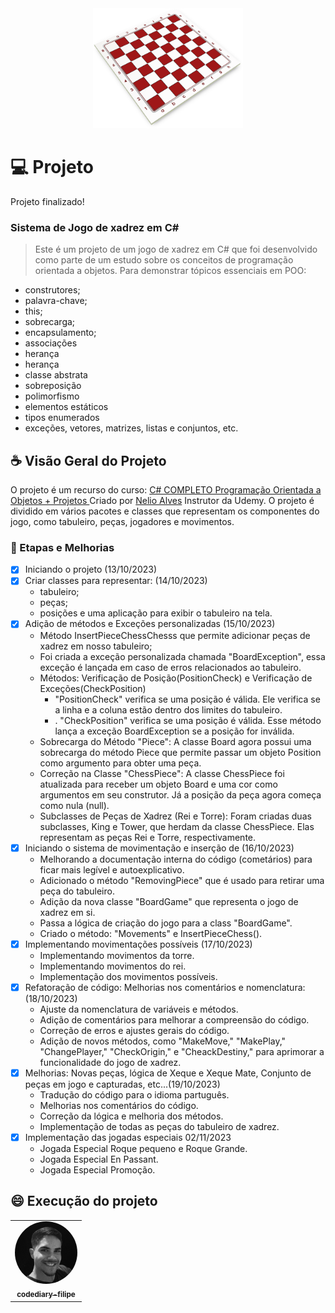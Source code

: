 <div align="center">
  <img src="./img/chess-2154429_640.png" alt="Tabuleiro de xadrez" width="240" height="192">
</div>

# 💻 Projeto
Projeto finalizado!
### Sistema de Jogo de xadrez em C#
> Este é um projeto de um jogo de xadrez em C# que foi desenvolvido como parte de um estudo sobre os conceitos de programação orientada a objetos. Para demonstrar tópicos essenciais em POO:
* construtores;
* palavra-chave;
* this;
* sobrecarga;
* encapsulamento;
* associações
* herança
* herança
* classe abstrata
* sobreposição
* polimorfismo
* elementos estáticos
* tipos enumerados
* exceções, vetores, matrizes, listas e conjuntos, etc.

## ☕ Visão Geral do Projeto
O projeto é um recurso do curso: 
<a href="https://www.udemy.com/course/programacao-orientada-a-objetos-csharp/" target="_blank">
  C# COMPLETO Programação Orientada a Objetos + Projetos
</a> Criado por <a href="https://www.udemy.com/course/programacao-orientada-a-objetos-csharp/#instructor-1" target="_blank">Nelio Alves</a> Instrutor da Udemy. O projeto é dividido em vários pacotes e classes que representam os componentes do jogo, como tabuleiro, peças, jogadores e movimentos.

 ### 🚀 Etapas e Melhorias

- [x] Iniciando o projeto (13/10/2023)
- [x] Criar classes para representar: (14/10/2023) 
   - tabuleiro;
   - peças;
   - posições e uma aplicação para exibir o tabuleiro na tela.
- [x] Adição de métodos e Exceções personalizadas (15/10/2023)
   - Método InsertPieceChessChesss que permite adicionar peças de xadrez em nosso tabuleiro;
   - Foi criada a exceção personalizada chamada "BoardException", essa exceção  é lançada em caso de erros relacionados ao tabuleiro.
   - Métodos: Verificação de Posição(PositionCheck) e Verificação de Exceções(CheckPosition) 
     - "PositionCheck" verifica se uma posição é válida. Ele verifica se a linha e a coluna estão dentro dos limites do tabuleiro.
     - . "CheckPosition" verifica se uma posição é válida. Esse método lança a exceção BoardException se a posição for inválida.
   - Sobrecarga do Método "Piece": A classe Board agora possui uma sobrecarga do método Piece que permite passar um objeto Position como argumento para obter uma peça.
   - Correção na Classe "ChessPiece": A classe ChessPiece foi atualizada para receber um objeto Board e uma cor como argumentos em seu construtor. Já a posição da peça agora começa como nula (null).
   - Subclasses de Peças de Xadrez (Rei e Torre): Foram criadas duas subclasses, King e Tower, que herdam da classe ChessPiece. Elas representam as peças Rei e Torre, respectivamente.
- [x] Iniciando o sistema de movimentação e inserção de (16/10/2023)
   - Melhorando a documentação interna do código (cometários) para ficar mais legível e autoexplicativo.
   - Adicionado o método "RemovingPiece" que é usado para retirar uma peça do tabuleiro.
   - Adição da nova classe "BoardGame" que representa o jogo de xadrez em si.
   - Passa a lógica de criação do jogo para a class "BoardGame".
   - Criado o método: "Movements" e InsertPieceChess().
- [x] Implementando movimentações possíveis (17/10/2023)
   - Implementando movimentos da torre.
   - Implementando movimentos do rei.
   - Implementação dos movimentos possíveis.
- [x] Refatoração de código: Melhorias nos comentários e nomenclatura: (18/10/2023)
   - Ajuste da nomenclatura de variáveis e métodos.
   - Adição de comentários para melhorar a compreensão do código.
   - Correção de erros e ajustes gerais do código.
   - Adição de novos métodos, como "MakeMove," "MakePlay," "ChangePlayer," "CheckOrigin," e "CheackDestiny," para aprimorar a funcionalidade do jogo de xadrez.
- [x] Melhorias: Novas peças, lógica de Xeque e Xeque Mate, Conjunto de peças em jogo e capturadas, etc...(19/10/2023)
   - Tradução do código para o idioma partuguês.
   - Melhorias nos comentários do código.
   - Correção da lógica e melhoria dos métodos.
   - Implementação de todas as peças do tabuleiro de xadrez.
- [x] Implementação das jogadas especiais 02/11/2023
   - Jogada Especial Roque pequeno e Roque Grande.
   - Jogada Especial En Passant.
   - Jogada Especial Promoção.
## 😄 Execução do projeto

<table>
  <tr>
    <td align="center">
      <a href="https://github.com/codediary-filipe">
        <img src="./img/Perfil/Perfil.jpg" alt="Foto do codediary-filipe GitHub" style="width:100px;border-radius:50%;"/><br>
        <sub>
          <b>codediary-filipe</b>
        </sub>
      </a>
    </td>
  </tr>
</table>

